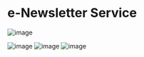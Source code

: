 # e-Newsletter Service
![image](https://github.com/user-attachments/assets/96bb7b81-c745-4843-ba66-39a82dd1cff2)

![image](https://github.com/user-attachments/assets/0d090acb-5888-47d1-bbd5-26566fd70b7e)
![image](https://github.com/user-attachments/assets/494bc828-0a96-43c9-a09f-1806bacbc80e)
![image](https://github.com/user-attachments/assets/1d5d47f6-3b4c-448c-a4d6-c0d2132c6a87)
